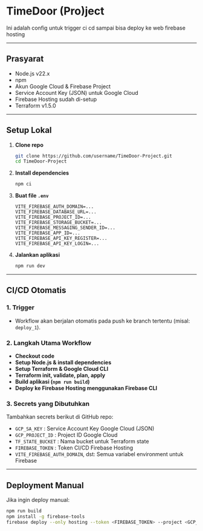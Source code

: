 # TimeDoor (Pro)ject

Ini adalah config untuk trigger ci cd sampai bisa deploy ke web firebase hosting

---

## Prasyarat

- Node.js v22.x
- npm
- Akun Google Cloud & Firebase Project
- Service Account Key (JSON) untuk Google Cloud
- Firebase Hosting sudah di-setup
- Terraform v1.5.0

---

## Setup Lokal

1. **Clone repo**
    ```sh
    git clone https://github.com/username/TimeDoor-Project.git
    cd TimeDoor-Project
    ```

2. **Install dependencies**
    ```sh
    npm ci
    ```

3. **Buat file `.env`**
    ```
    VITE_FIREBASE_AUTH_DOMAIN=...
    VITE_FIREBASE_DATABASE_URL=...
    VITE_FIREBASE_PROJECT_ID=...
    VITE_FIREBASE_STORAGE_BUCKET=...
    VITE_FIREBASE_MESSAGING_SENDER_ID=...
    VITE_FIREBASE_APP_ID=...
    VITE_FIREBASE_API_KEY_REGISTER=...
    VITE_FIREBASE_API_KEY_LOGIN=...
    ```

4. **Jalankan aplikasi**
    ```sh
    npm run dev
    ```

---

## CI/CD Otomatis

### 1. **Trigger**
- Workflow akan berjalan otomatis pada push ke branch tertentu (misal: `deploy_1`).

### 2. **Langkah Utama Workflow**
- **Checkout code**
- **Setup Node.js & install dependencies**
- **Setup Terraform & Google Cloud CLI**
- **Terraform init, validate, plan, apply**
- **Build aplikasi (`npm run build`)**
- **Deploy ke Firebase Hosting menggunakan Firebase CLI**

### 3. **Secrets yang Dibutuhkan**
Tambahkan secrets berikut di GitHub repo:
- `GCP_SA_KEY` : Service Account Key Google Cloud (JSON)
- `GCP_PROJECT_ID` : Project ID Google Cloud
- `TF_STATE_BUCKET` : Nama bucket untuk Terraform state
- `FIREBASE_TOKEN` : Token CI/CD Firebase Hosting
- `VITE_FIREBASE_AUTH_DOMAIN`, dst: Semua variabel environment untuk Firebase

---

## Deployment Manual

Jika ingin deploy manual:
```sh
npm run build
npm install -g firebase-tools
firebase deploy --only hosting --token <FIREBASE_TOKEN> --project <GCP_PROJECT_ID>
```